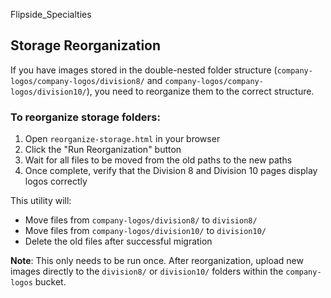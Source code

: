 Flipside_Specialties

## Storage Reorganization

If you have images stored in the double-nested folder structure (`company-logos/company-logos/division8/` and `company-logos/company-logos/division10/`), you need to reorganize them to the correct structure.

### To reorganize storage folders:

1. Open `reorganize-storage.html` in your browser
2. Click the "Run Reorganization" button
3. Wait for all files to be moved from the old paths to the new paths
4. Once complete, verify that the Division 8 and Division 10 pages display logos correctly

This utility will:
- Move files from `company-logos/division8/` to `division8/`
- Move files from `company-logos/division10/` to `division10/`
- Delete the old files after successful migration

**Note**: This only needs to be run once. After reorganization, upload new images directly to the `division8/` or `division10/` folders within the `company-logos` bucket.

